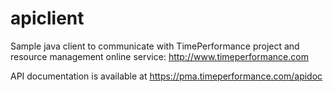 apiclient
=========

Sample java client to communicate with TimePerformance project and resource management online service: http://www.timeperformance.com

API documentation is available at https://pma.timeperformance.com/apidoc


